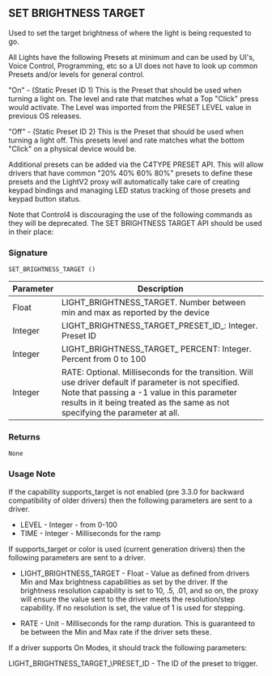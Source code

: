 ## SET BRIGHTNESS TARGET

Used to set the target brightness of where the light is being requested to go. 

All Lights have the following Presets at minimum and can be used by UI's, Voice Control, Programming, etc so a UI does not have to look up common Presets and/or levels for general control.

"On" - (Static Preset ID 1) This is the Preset that should be used when turning a light on.  The level and rate that matches what a Top "Click" press would activate.  The Level was imported from the PRESET LEVEL value in previous OS releases.

"Off" - (Static Preset ID 2) This is the Preset that should be used when turning a light off.  This presets level and rate matches what the bottom  "Click" on a physical device would be.

Additional presets can be added via the C4TYPE PRESET API.  This will allow drivers that have common "20% 40% 60% 80%" presets to define these presets and the LightV2 proxy will automatically take care of creating keypad bindings and managing LED status tracking of those presets and keypad button status.

Note that Control4 is discouraging the use of the following commands as they will be deprecated. The SET BRIGHTNESS TARGET API should be used in their place:

### Signature

`SET_BRIGHTNESS_TARGET ()`


| Parameter | Description |
| --- | --- |
| Float | LIGHT\_BRIGHTNESS\_TARGET. Number between min and max as reported by the device | 
| Integer | LIGHT\_BRIGHTNESS\_TARGET\_PRESET\_ID\_: Integer. Preset ID |
| Integer | LIGHT\_BRIGHTNESS\_TARGET\_ PERCENT: Integer. Percent from 0 to 100 |
| Integer | RATE: Optional. Milliseconds for the transition.  Will use driver default if parameter is not specified. Note that passing a -1 value in this parameter results in it being treated as the same as not specifying the parameter at all. |


### Returns

`None`


### Usage Note

If the capability supports\_target is not enabled (pre 3.3.0 for backward compatibility of older drivers) then the following parameters are sent to a driver.

- LEVEL - Integer - from 0-100
- TIME - Integer - Milliseconds for the ramp

If supports\_target or color is used (current  generation drivers) then the following parameters are sent to a driver.

- LIGHT\_BRIGHTNESS\_TARGET - Float - Value as defined from drivers Min and Max brightness capabilities as set by the driver. If the brightness resolution capability is set to 10, .5, .01, and so on, the proxy will ensure the value sent to the driver meets the resolution/step capability.  If no resolution is set, the value of 1 is used for stepping.

- RATE - Unit - Milliseconds for the ramp duration.  This is guaranteed to be between the Min and Max rate if the driver sets these.

If a driver supports On Modes, it should track the following parameters:

LIGHT\_BRIGHTNESS\_TARGET\_\PRESET\_ID - The ID of the preset to trigger.
